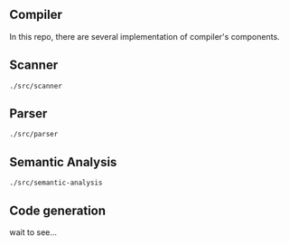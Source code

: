 ## Compiler
In this repo, there are several implementation of compiler's components.

## Scanner
`./src/scanner`

## Parser
`./src/parser`

## Semantic Analysis
`./src/semantic-analysis`

## Code generation
wait to see...